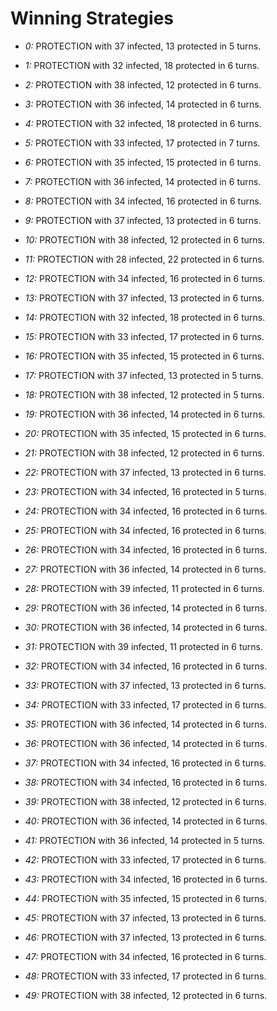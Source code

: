 # Winning Strategies

* _0:_ PROTECTION with 37 infected, 13 protected in 5 turns.


* _1:_ PROTECTION with 32 infected, 18 protected in 6 turns.


* _2:_ PROTECTION with 38 infected, 12 protected in 6 turns.


* _3:_ PROTECTION with 36 infected, 14 protected in 6 turns.


* _4:_ PROTECTION with 32 infected, 18 protected in 6 turns.


* _5:_ PROTECTION with 33 infected, 17 protected in 7 turns.


* _6:_ PROTECTION with 35 infected, 15 protected in 6 turns.


* _7:_ PROTECTION with 36 infected, 14 protected in 6 turns.


* _8:_ PROTECTION with 34 infected, 16 protected in 6 turns.


* _9:_ PROTECTION with 37 infected, 13 protected in 6 turns.


* _10:_ PROTECTION with 38 infected, 12 protected in 6 turns.


* _11:_ PROTECTION with 28 infected, 22 protected in 6 turns.


* _12:_ PROTECTION with 34 infected, 16 protected in 6 turns.


* _13:_ PROTECTION with 37 infected, 13 protected in 6 turns.


* _14:_ PROTECTION with 32 infected, 18 protected in 6 turns.


* _15:_ PROTECTION with 33 infected, 17 protected in 6 turns.


* _16:_ PROTECTION with 35 infected, 15 protected in 6 turns.


* _17:_ PROTECTION with 37 infected, 13 protected in 5 turns.


* _18:_ PROTECTION with 38 infected, 12 protected in 5 turns.


* _19:_ PROTECTION with 36 infected, 14 protected in 6 turns.


* _20:_ PROTECTION with 35 infected, 15 protected in 6 turns.


* _21:_ PROTECTION with 38 infected, 12 protected in 6 turns.


* _22:_ PROTECTION with 37 infected, 13 protected in 6 turns.


* _23:_ PROTECTION with 34 infected, 16 protected in 5 turns.


* _24:_ PROTECTION with 34 infected, 16 protected in 6 turns.


* _25:_ PROTECTION with 34 infected, 16 protected in 6 turns.


* _26:_ PROTECTION with 34 infected, 16 protected in 6 turns.


* _27:_ PROTECTION with 36 infected, 14 protected in 6 turns.


* _28:_ PROTECTION with 39 infected, 11 protected in 6 turns.


* _29:_ PROTECTION with 36 infected, 14 protected in 6 turns.


* _30:_ PROTECTION with 36 infected, 14 protected in 6 turns.


* _31:_ PROTECTION with 39 infected, 11 protected in 6 turns.


* _32:_ PROTECTION with 34 infected, 16 protected in 6 turns.


* _33:_ PROTECTION with 37 infected, 13 protected in 6 turns.


* _34:_ PROTECTION with 33 infected, 17 protected in 6 turns.


* _35:_ PROTECTION with 36 infected, 14 protected in 6 turns.


* _36:_ PROTECTION with 36 infected, 14 protected in 6 turns.


* _37:_ PROTECTION with 34 infected, 16 protected in 6 turns.


* _38:_ PROTECTION with 34 infected, 16 protected in 6 turns.


* _39:_ PROTECTION with 38 infected, 12 protected in 6 turns.


* _40:_ PROTECTION with 36 infected, 14 protected in 6 turns.


* _41:_ PROTECTION with 36 infected, 14 protected in 5 turns.


* _42:_ PROTECTION with 33 infected, 17 protected in 6 turns.


* _43:_ PROTECTION with 34 infected, 16 protected in 6 turns.


* _44:_ PROTECTION with 35 infected, 15 protected in 6 turns.


* _45:_ PROTECTION with 37 infected, 13 protected in 6 turns.


* _46:_ PROTECTION with 37 infected, 13 protected in 6 turns.


* _47:_ PROTECTION with 34 infected, 16 protected in 6 turns.


* _48:_ PROTECTION with 33 infected, 17 protected in 6 turns.


* _49:_ PROTECTION with 38 infected, 12 protected in 6 turns.



